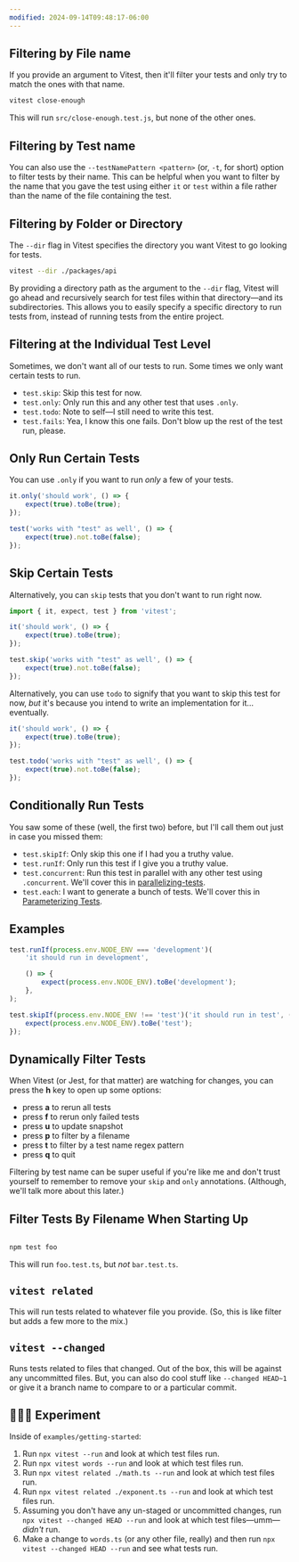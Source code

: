 ```yaml
---
modified: 2024-09-14T09:48:17-06:00
---
```


## Filtering by File name

If you provide an argument to Vitest, then it'll filter your tests and only try to match the ones with that name.

```sh
vitest close-enough
```

This will run `src/close-enough.test.js`, but none of the other ones.

## Filtering by Test name

You can also use the `--testNamePattern <pattern>` (or, `-t`, for short) option to filter tests by their name. This can be helpful when you want to filter by the name that you gave the test using either `it` or `test` within a file rather than the name of the file containing the test.

## Filtering by Folder or Directory

The `--dir` flag in Vitest specifies the directory you want Vitest to go looking for tests.

```sh
vitest --dir ./packages/api
```

By providing a directory path as the argument to the `--dir` flag, Vitest will go ahead and recursively search for test files within that directory—and its subdirectories. This allows you to easily specify a specific directory to run tests from, instead of running tests from the entire project.

## Filtering at the Individual Test Level

Sometimes, we don't want all of our tests to run. Some times we only want certain tests to run.

- `test.skip`: Skip this test for now.
- `test.only`: Only run this and any other test that uses `.only`.
- `test.todo`: Note to self—I still need to write this test.
- `test.fails`: Yea, I know this one fails. Don't blow up the rest of the test run, please.

## Only Run Certain Tests

You can use `.only` if you want to run _only_ a few of your tests.

```ts
it.only('should work', () => {
	expect(true).toBe(true);
});

test('works with "test" as well', () => {
	expect(true).not.toBe(false);
});
```

## Skip Certain Tests

Alternatively, you can `skip` tests that you don't want to run right now.

```ts
import { it, expect, test } from 'vitest';

it('should work', () => {
	expect(true).toBe(true);
});

test.skip('works with "test" as well', () => {
	expect(true).not.toBe(false);
});
```

Alternatively, you can use `todo` to signify that you want to skip this test for now, _but_ it's because you intend to write an implementation for it… eventually.

```ts
it('should work', () => {
	expect(true).toBe(true);
});

test.todo('works with "test" as well', () => {
	expect(true).not.toBe(false);
});
```

## Conditionally Run Tests

You saw some of these (well, the first two) before, but I'll call them out just in case you missed them:

- `test.skipIf`: Only skip this one if I had you a truthy value.
- `test.runIf`: Only run this test if I give you a truthy value.
- `test.concurrent`: Run this test in parallel with any other test using `.concurrent`. We'll cover this in [parallelizing-tests](parallelizing-tests.md).
- `test.each`: I want to generate a bunch of tests. We'll cover this in [Parameterizing Tests](Parameterizing%20Tests.md).

## Examples

```ts
test.runIf(process.env.NODE_ENV === 'development')(
	'it should run in development',

	() => {
		expect(process.env.NODE_ENV).toBe('development');
	},
);
```

```ts
test.skipIf(process.env.NODE_ENV !== 'test')('it should run in test', () => {
	expect(process.env.NODE_ENV).toBe('test');
});
```

## Dynamically Filter Tests

When Vitest (or Jest, for that matter) are watching for changes, you can press the **h** key to open up some options:

- press **a** to rerun all tests
- press **f** to rerun only failed tests
- press **u** to update snapshot
- press **p** to filter by a filename
- press **t** to filter by a test name regex pattern
- press **q** to quit

Filtering by test name can be super useful if you're like me and don't trust yourself to remember to remove your `skip` and `only` annotations. (Although, we'll talk more about this later.)

## Filter Tests By Filename When Starting Up

```ts

npm test foo

```

This will run `foo.test.ts`, but _not_ `bar.test.ts`.

## `vitest related`

This will run tests related to whatever file you provide. (So, this is like filter but adds a few more to the mix.)

## `vitest --changed`

Runs tests related to files that changed. Out of the box, this will be against any uncommitted files. But, you can also do cool stuff like `--changed HEAD~1` or give it a branch name to compare to or a particular commit.

## 👩🏾‍🔬 Experiment

Inside of `examples/getting-started`:

1. Run `npx vitest --run` and look at which test files run.
2. Run `npx vitest words --run` and look at which test files run.
3. Run `npx vitest related ./math.ts --run` and look at which test files run.
4. Run `npx vitest related ./exponent.ts --run` and look at which test files run.
5. Assuming you don't have any un-staged or uncommitted changes, run `npx vitest --changed HEAD --run` and look at which test files—umm—_didn't_ run.
6. Make a change to `words.ts` (or any other file, really) and then run `npx vitest --changed HEAD --run` and see what tests run.
